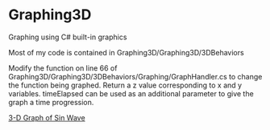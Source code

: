# Graphing3D
Graphing using C# built-in graphics

Most of my code is contained in Graphing3D/Graphing3D/3DBehaviors

Modify the function on line 66 of Graphing3D/Graphing3D/3DBehaviors/Graphing/GraphHandler.cs to change the function being graphed. Return a z value corresponding to x and y variables. timeElapsed can be used as an additional parameter to give the graph a time progression.

[3-D Graph of Sin Wave](singraph.png)
